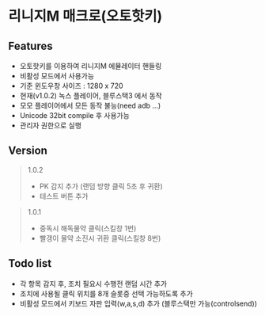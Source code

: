 리니지M 매크로(오토핫키)
=============

Features
-------------
* 오토핫키를 이용하여 리니지M 에뮬레이터 핸들링
* 비활성 모드에서 사용가능
* 기준 윈도우창 사이즈 : 1280 x 720
* 현재(v1.0.2) 녹스 플레이어, 블루스택3 에서 동작
* 모모 플레이어에서 모든 동작 불능(need adb ...)
* Unicode 32bit compile 후 사용가능
* 관리자 권한으로 실행

Version
-------------
> 1.0.2
> * PK 감지 추가 (랜덤 방향 클릭 5초 후 귀환)
> * 테스트 버튼 추가
  
> 1.0.1
> * 중독시 해독물약 클릭(스킬창 1번)
> * 빨갱이 물약 소진시 귀환 클릭(스킬창 8번)

Todo list
-------------
* 각 항목 감지 후, 조치 필요시 수행전 랜덤 시간 추가
* 조치에 사용될 클릭 위치를 8개 슬롯중 선택 가능하도록 추가
* 비활성 모드에서 키보드 자판 입력(w,a,s,d) 추가 (블루스택만 가능(controlsend))
